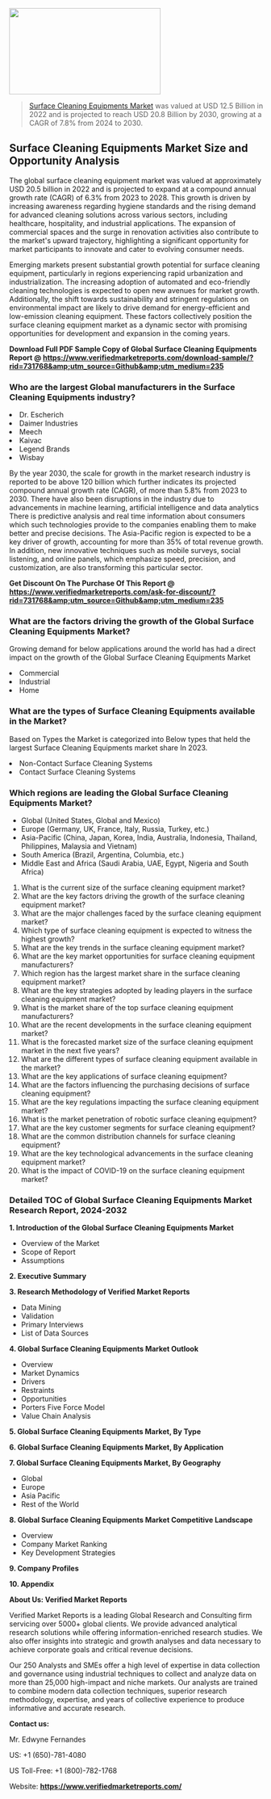 <img src="https://ffe5etoiles.com/wp-content/uploads/2024/12/MST1-300x171.png" alt="" width="300" height="171" class="alignnone size-medium wp-image-20088" /><blockquote><p><p><a href="https://www.verifiedmarketreports.com/download-sample/?rid=731768&utm_source=Github&utm_medium=235" target="_blank">Surface Cleaning Equipments Market</a> was valued at USD 12.5 Billion in 2022 and is projected to reach USD 20.8 Billion by 2030, growing at a CAGR of 7.8% from 2024 to 2030.</p></blockquote><p><h2>Surface Cleaning Equipments Market Size and Opportunity Analysis</h2><p>The global surface cleaning equipment market was valued at approximately USD 20.5 billion in 2022 and is projected to expand at a compound annual growth rate (CAGR) of 6.3% from 2023 to 2028. This growth is driven by increasing awareness regarding hygiene standards and the rising demand for advanced cleaning solutions across various sectors, including healthcare, hospitality, and industrial applications. The expansion of commercial spaces and the surge in renovation activities also contribute to the market's upward trajectory, highlighting a significant opportunity for market participants to innovate and cater to evolving consumer needs.</p><p>Emerging markets present substantial growth potential for surface cleaning equipment, particularly in regions experiencing rapid urbanization and industrialization. The increasing adoption of automated and eco-friendly cleaning technologies is expected to open new avenues for market growth. Additionally, the shift towards sustainability and stringent regulations on environmental impact are likely to drive demand for energy-efficient and low-emission cleaning equipment. These factors collectively position the surface cleaning equipment market as a dynamic sector with promising opportunities for development and expansion in the coming years.</p></p><p class=""><strong>Download Full PDF Sample Copy of Global Surface Cleaning Equipments Report @ <a href="https://www.verifiedmarketreports.com/download-sample/?rid=731768&amp;utm_source=Github&amp;utm_medium=235" target="_blank">https://www.verifiedmarketreports.com/download-sample/?rid=731768&amp;utm_source=Github&amp;utm_medium=235</a></strong></p><h3 id="" class="">Who are the largest Global manufacturers in the Surface Cleaning Equipments industry?</h3><p><li>Dr. Escherich</li><li> Daimer Industries</li><li> Meech</li><li> Kaivac</li><li> Legend Brands</li><li> Wisbay</li></p><div class=""><div class="" dir="" data-message-author-role="" data-message-id="" data-message-model-slug=""><div class=""><div class=""><div class=""><div class="" dir="" data-message-author-role="" data-message-id="" data-message-model-slug=""><div class=""><div class=""><p>By the year 2030, the scale for growth in the market research industry is reported to be above 120 billion which further indicates its projected compound annual growth rate (CAGR), of more than 5.8% from 2023 to 2030. There have also been disruptions in the industry due to advancements in machine learning, artificial intelligence and data analytics There is predictive analysis and real time information about consumers which such technologies provide to the companies enabling them to make better and precise decisions. The Asia-Pacific region is expected to be a key driver of growth, accounting for more than 35% of total revenue growth. In addition, new innovative techniques such as mobile surveys, social listening, and online panels, which emphasize speed, precision, and customization, are also transforming this particular sector.</p><p><strong>Get Discount On The Purchase Of This Report @&nbsp; <a href="https://www.verifiedmarketreports.com/ask-for-discount/?rid=731768&amp;utm_source=Github&amp;utm_medium=235" target="_blank">https://www.verifiedmarketreports.com/ask-for-discount/?rid=731768&amp;utm_source=Github&amp;utm_medium=235</a></strong></p></div></div></div></div></div></div></div></div><h3 id="" class="">What are the factors driving the growth of the Global Surface Cleaning Equipments Market?</h3><p id="" class="">Growing demand for below applications around the world has had a direct impact on the growth of the Global Surface Cleaning Equipments Market</p><p id="" class=""><li>Commercial</li><li> Industrial</li><li> Home</li></p><h3 id="" class="">What are the types of Surface Cleaning Equipments available in the Market?</h3><p id="" class="">Based on Types the Market is categorized into Below types that held the largest Surface Cleaning Equipments market share In 2023.</p><p id="" class=""><li>Non-Contact Surface Cleaning Systems</li><li> Contact Surface Cleaning Systems</li></p><h3 id="" class="">Which regions are leading the Global Surface Cleaning Equipments Market?</h3><ul><li>Global (United States, Global and Mexico)</li><li>Europe (Germany, UK, France, Italy, Russia, Turkey, etc.)</li><li>Asia-Pacific (China, Japan, Korea, India, Australia, Indonesia, Thailand, Philippines, Malaysia and Vietnam)</li><li>South America (Brazil, Argentina, Columbia, etc.)</li><li>Middle East and Africa (Saudi Arabia, UAE, Egypt, Nigeria and South Africa)</li></ul><p><ol>  <li>What is the current size of the surface cleaning equipment market?</li>  <li>What are the key factors driving the growth of the surface cleaning equipment market?</li>  <li>What are the major challenges faced by the surface cleaning equipment market?</li>  <li>Which type of surface cleaning equipment is expected to witness the highest growth?</li>  <li>What are the key trends in the surface cleaning equipment market?</li>  <li>What are the key market opportunities for surface cleaning equipment manufacturers?</li>  <li>Which region has the largest market share in the surface cleaning equipment market?</li>  <li>What are the key strategies adopted by leading players in the surface cleaning equipment market?</li>  <li>What is the market share of the top surface cleaning equipment manufacturers?</li>  <li>What are the recent developments in the surface cleaning equipment market?</li>  <li>What is the forecasted market size of the surface cleaning equipment market in the next five years?</li>  <li>What are the different types of surface cleaning equipment available in the market?</li>  <li>What are the key applications of surface cleaning equipment?</li>  <li>What are the factors influencing the purchasing decisions of surface cleaning equipment?</li>  <li>What are the key regulations impacting the surface cleaning equipment market?</li>  <li>What is the market penetration of robotic surface cleaning equipment?</li>  <li>What are the key customer segments for surface cleaning equipment?</li>  <li>What are the common distribution channels for surface cleaning equipment?</li>  <li>What are the key technological advancements in the surface cleaning equipment market?</li>  <li>What is the impact of COVID-19 on the surface cleaning equipment market?</li></ol></p><h3 id="" class="">Detailed TOC of Global Surface Cleaning Equipments Market Research Report, 2024-2032</h3><p id="" class=""><strong>1. Introduction of the Global Surface Cleaning Equipments Market</strong></p><ul><li>Overview of the Market</li><li>Scope of Report</li><li>Assumptions</li></ul><p id="" class=""><strong>2. Executive Summary</strong></p><p id="" class=""><strong>3. Research Methodology of&nbsp;Verified Market Reports</strong></p><ul><li>Data Mining</li><li>Validation</li><li>Primary Interviews</li><li>List of Data Sources</li></ul><p id="" class=""><strong>4. Global Surface Cleaning Equipments Market Outlook</strong></p><ul><li>Overview</li><li>Market Dynamics</li><li>Drivers</li><li>Restraints</li><li>Opportunities</li><li>Porters Five Force Model</li><li>Value Chain Analysis</li></ul><p id="" class=""><strong>5. Global Surface Cleaning Equipments Market, By&nbsp;Type</strong></p><p id="" class=""><strong>6. Global Surface Cleaning Equipments Market, By Application</strong></p><p id="" class=""><strong>7. Global Surface Cleaning Equipments Market, By Geography</strong></p><ul><li>Global</li><li>Europe</li><li>Asia Pacific</li><li>Rest of the World</li></ul><p id="" class=""><strong>8. Global Surface Cleaning Equipments Market Competitive Landscape</strong></p><ul><li>Overview</li><li>Company Market Ranking</li><li>Key Development Strategies</li></ul><p id="" class=""><strong>9. Company Profiles</strong></p><p id="" class=""><strong>10. Appendix</strong></p><p id="" class=""><strong>About Us: Verified Market Reports</strong></p><p id="" class="">Verified Market Reports is a leading Global Research and Consulting firm servicing over 5000+ global clients. We provide advanced analytical research solutions while offering information-enriched research studies. We also offer insights into strategic and growth analyses and data necessary to achieve corporate goals and critical revenue decisions.</p><p id="" class="">Our 250 Analysts and SMEs offer a high level of expertise in data collection and governance using industrial techniques to collect and analyze data on more than 25,000 high-impact and niche markets. Our analysts are trained to combine modern data collection techniques, superior research methodology, expertise, and years of collective experience to produce informative and accurate research.</p><p id="" class=""><strong>Contact us:</strong></p><p id="" class="">Mr. Edwyne Fernandes</p><p id="" class="">US: +1 (650)-781-4080</p><p id="" class="">US Toll-Free: +1 (800)-782-1768</p><p id="" class="">Website: <a target="" data-test-app-aware-link=""><strong>https://www.verifiedmarketreports.com/</strong></a></p>
